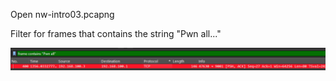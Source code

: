 Open nw-intro03.pcapng

Filter for frames that contains the string "Pwn all..."

![Frame string filter](image.png)